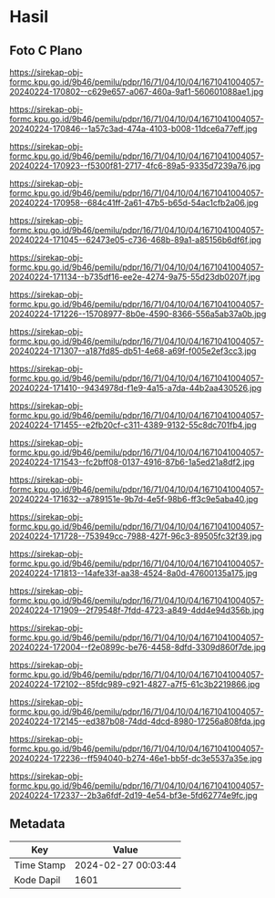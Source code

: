 # Hasil

## Foto C Plano

https://sirekap-obj-formc.kpu.go.id/9b46/pemilu/pdpr/16/71/04/10/04/1671041004057-20240224-170802--c629e657-a067-460a-9af1-560601088ae1.jpg

https://sirekap-obj-formc.kpu.go.id/9b46/pemilu/pdpr/16/71/04/10/04/1671041004057-20240224-170846--1a57c3ad-474a-4103-b008-11dce6a77eff.jpg

https://sirekap-obj-formc.kpu.go.id/9b46/pemilu/pdpr/16/71/04/10/04/1671041004057-20240224-170923--f5300f81-2717-4fc6-89a5-9335d7239a76.jpg

https://sirekap-obj-formc.kpu.go.id/9b46/pemilu/pdpr/16/71/04/10/04/1671041004057-20240224-170958--684c41ff-2a61-47b5-b65d-54ac1cfb2a06.jpg

https://sirekap-obj-formc.kpu.go.id/9b46/pemilu/pdpr/16/71/04/10/04/1671041004057-20240224-171045--62473e05-c736-468b-89a1-a85156b6df6f.jpg

https://sirekap-obj-formc.kpu.go.id/9b46/pemilu/pdpr/16/71/04/10/04/1671041004057-20240224-171134--b735df16-ee2e-4274-9a75-55d23db0207f.jpg

https://sirekap-obj-formc.kpu.go.id/9b46/pemilu/pdpr/16/71/04/10/04/1671041004057-20240224-171226--15708977-8b0e-4590-8366-556a5ab37a0b.jpg

https://sirekap-obj-formc.kpu.go.id/9b46/pemilu/pdpr/16/71/04/10/04/1671041004057-20240224-171307--a187fd85-db51-4e68-a69f-f005e2ef3cc3.jpg

https://sirekap-obj-formc.kpu.go.id/9b46/pemilu/pdpr/16/71/04/10/04/1671041004057-20240224-171410--9434978d-f1e9-4a15-a7da-44b2aa430526.jpg

https://sirekap-obj-formc.kpu.go.id/9b46/pemilu/pdpr/16/71/04/10/04/1671041004057-20240224-171455--e2fb20cf-c311-4389-9132-55c8dc701fb4.jpg

https://sirekap-obj-formc.kpu.go.id/9b46/pemilu/pdpr/16/71/04/10/04/1671041004057-20240224-171543--fc2bff08-0137-4916-87b6-1a5ed21a8df2.jpg

https://sirekap-obj-formc.kpu.go.id/9b46/pemilu/pdpr/16/71/04/10/04/1671041004057-20240224-171632--a789151e-9b7d-4e5f-98b6-ff3c9e5aba40.jpg

https://sirekap-obj-formc.kpu.go.id/9b46/pemilu/pdpr/16/71/04/10/04/1671041004057-20240224-171728--753949cc-7988-427f-96c3-89505fc32f39.jpg

https://sirekap-obj-formc.kpu.go.id/9b46/pemilu/pdpr/16/71/04/10/04/1671041004057-20240224-171813--14afe33f-aa38-4524-8a0d-47600135a175.jpg

https://sirekap-obj-formc.kpu.go.id/9b46/pemilu/pdpr/16/71/04/10/04/1671041004057-20240224-171909--2f79548f-7fdd-4723-a849-4dd4e94d356b.jpg

https://sirekap-obj-formc.kpu.go.id/9b46/pemilu/pdpr/16/71/04/10/04/1671041004057-20240224-172004--f2e0899c-be76-4458-8dfd-3309d860f7de.jpg

https://sirekap-obj-formc.kpu.go.id/9b46/pemilu/pdpr/16/71/04/10/04/1671041004057-20240224-172102--85fdc989-c921-4827-a7f5-61c3b2219866.jpg

https://sirekap-obj-formc.kpu.go.id/9b46/pemilu/pdpr/16/71/04/10/04/1671041004057-20240224-172145--ed387b08-74dd-4dcd-8980-17256a808fda.jpg

https://sirekap-obj-formc.kpu.go.id/9b46/pemilu/pdpr/16/71/04/10/04/1671041004057-20240224-172236--ff594040-b274-46e1-bb5f-dc3e5537a35e.jpg

https://sirekap-obj-formc.kpu.go.id/9b46/pemilu/pdpr/16/71/04/10/04/1671041004057-20240224-172337--2b3a6fdf-2d19-4e54-bf3e-5fd62774e9fc.jpg


## Metadata

| Key        | Value               |
| ---------- | ------------------- |
| Time Stamp | 2024-02-27 00:03:44 |
| Kode Dapil | 1601                |



